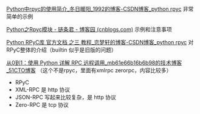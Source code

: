 [Python中rpyc的使用简介_冬日暖阳_1992的博客-CSDN博客_python rpyc](https://blog.csdn.net/liu5257/article/details/53728160) 非常简单的示例

[Python之Rpyc模块 - 链条君 - 博客园 (cnblogs.com)](https://www.cnblogs.com/MacoLee/p/5830165.html) 示例和注意事项

[Python RPyC库 官方文档 之三 教程_恋梦轩的博客-CSDN博客_python rpyc](https://blog.csdn.net/cybeyond_xuan/article/details/86493772) 对RPyC整体的介绍（builtin 似乎是旧版的问题）

[从0到1：使用 Python 详解 RPC 远程调用_mb61e66b16b6b98的技术博客_51CTO博客](https://blog.51cto.com/u_15494922/5045164) （这个不是rpyc，里面有xmlrpc zerorpc，内容比较多）

- RPyC
- XML-RPC                          是 http 协议
- JSON-RPC 写起来比较复杂，是 http 协议
- Zero-RPC              是 tcp 协议
